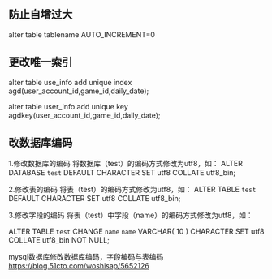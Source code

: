 ## 防止自增过大

alter table tablename AUTO_INCREMENT=0



## 更改唯一索引

alter table use_info add unique index agd(user_account_id,game_id,daily_date);

alter table user_info add unique key agdkey(user_account_id,game_id,daily_date);





## 改数据库编码

1.修改数据库的编码
  将数据库（test）的编码方式修改为utf8，如：
  ALTER DATABASE `test` DEFAULT CHARACTER SET utf8 COLLATE utf8_bin;

2.修改表的编码
  将表（test）的编码方式修改为utf8，如：
  ALTER TABLE `test` DEFAULT CHARACTER SET utf8 COLLATE utf8_bin;

3.修改字段的编码
  将表（test）中字段（name）的编码方式修改为utf8，如：

ALTER TABLE `test` CHANGE `name` `name` VARCHAR( 10 ) CHARACTER SET utf8 COLLATE  utf8_bin NOT NULL;

mysql数据库修改数据库编码，字段编码与表编码
https://blog.51cto.com/woshisap/5652126